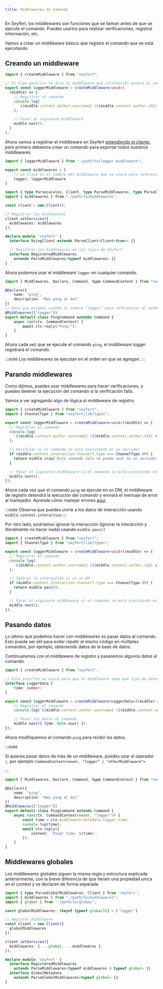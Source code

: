 ```yaml
---
title: Middlewares de Comando
---
```


En Seyfert, los middlewares son funciones que se llaman antes de que se ejecute el comando. Puedes usarlos para realizar verificaciones, registrar información, etc.

Vamos a crear un middleware básico que registre el comando que se está ejecutando.

## Creando un middleware

```ts title="logger.middleware.ts" wrap copy
import { createMiddleware } from "seyfert";

// El tipo genérico le dice al middleware qué información pasará al comando
export const loggerMiddleware = createMiddleware<void>(
  (middle) => {
    // Registrar el comando
    console.log(
      `${middle.context.author.username} (${middle.context.author.id}) ejecutó /(${middle.context.resolver.fullCommandName}`
    );

    // Pasar al siguiente middleware
    middle.next();
  }
);
```

Ahora vamos a registrar el middleware en Seyfert [extendiendo el cliente](/es/getting-started/declare-module), pero primero debemos crear un comando para exportar todos nuestros middlewares

```ts title="middlewares.ts" wrap copy
import { loggerMiddleware } from "./path/to/logger.middleware";

export const middlewares = {
    // La clave es el nombre del middleware que se usará para referenciarlo en el comando
    logger: loggerMiddleware
}
```

```ts title="index.ts" ins={2,7-9,15-16} copy
import { type ParseLocales, Client, type ParseMiddlewares, type ParseClient } from "seyfert";
import { middlewares } from "./path/to/middlewares";

const client = new Client();

// Registrar los middlewares
client.setServices({
  middlewares: middlewares
});

declare module "seyfert" {
  interface UsingClient extends ParseClient<Client<true>> {}

  // Registrar los middlewares en los tipos de Seyfert
  interface RegisteredMiddlewares
    extends ParseMiddlewares<typeof middlewares> {}
}
```

Ahora podemos usar el middleware `logger` en cualquier comando.

```ts title="ping.command.ts" copy
import { Middlewares, Declare, Command, type CommandContext } from "seyfert";

@Declare({
	name: "ping",
	description: "Haz ping al bot"
})
// Nota que estamos usando el nombre "logger" para referenciar al middleware
@Middlewares(["logger"])
export default class PingCommand extends Command {
    async run(ctx: CommandContext) {
        await ctx.reply("Pong!");
    }
}
```

Ahora cada vez que se ejecute el comando `ping`, el middleware logger registrará el comando.

:::note
Los middlewares se ejecutan en el orden en que se agregan.
:::

## Parando middlewares

Como dijimos, puedes usar middlewares para hacer verificaciones, y puedes detener la ejecución del comando si la verificación falla.

Vamos a ver agregando algo de lógica al middleware de registro.

```ts title="logger.middleware.ts" ins={8-10} copy wrap
import { createMiddleware } from "seyfert";
import { ChannelType } from "seyfert/lib/types";

export const loggerMiddleware = createMiddleware<void>((middle) => {
  // Registrar el comando
  console.log(
    `${middle.context.author.username} (${middle.context.author.id}) ejecutó /(${middle.context.resolver.fullCommandName}`
  );

  // Verificar si el comando se está ejecutando en un servidor
  if (middle.context.interaction.channel?.type === ChannelType.DM) {
    return middle.stop("Este comando solo se puede usar en un servidor.");
  }

  // Pasar al siguiente middleware si el comando se está ejecutando en un servidor
  middle.next();
});
```

Ahora cada vez que el comando `ping` se ejecute en un DM, el middleware de registro detendrá la ejecución del comando y enviará el mensaje de error al manejador. Aprende cómo manejar errores [aquí](/es/commands/handling-errors#middleware-return-stop).

:::note
Observa que puedes unirte a los datos de interacción usando `middle.context.interaction`
:::

Por otro lado, podríamos ignorar la interacción (ignorar la interacción y literalmente no hacer nada) usando `middle.pass()`

```ts title="logger.middleware.ts" ins={9} copy
import { createMiddleware } from "seyfert";
import { ChannelType } from "seyfert/lib/types";

export const loggerMiddleware = createMiddleware<void>((middle) => {
  // Registrar el comando
  console.log(
    `${middle.context.author.username} (${middle.context.author.id}) ejecutó /(${middle.context.resolver.fullCommandName}`
  );

  // Ignorar la interacción si es un DM
  if (middle.context.interaction.channel?.type === ChannelType.DM) {
    return middle.pass();
  }

  // Pasar al siguiente middleware si el comando se está ejecutando en un servidor
  middle.next();
});
```

## Pasando datos

Lo último que podemos hacer con middlewares es pasar datos al comando. Esto puede ser útil para evitar repetir el mismo código en múltiples comandos, por ejemplo, obteniendo datos de la base de datos.

Continuaremos con el middleware de registro y pasaremos algunos datos al comando.

```ts title="logger.middleware.ts" copy
import { createMiddleware } from "seyfert";

// Esta interfaz se usará para que el middleware sepa qué tipo de datos pasará al comando
interface LoggerData {
    time: number;
}

export const loggerMiddleware = createMiddleware<LoggerData>((middle) => {
    // Registrar el comando
    console.log(`${middle.context.author.username} (${middle.context.author.id}) ejecutó /(${middle.context.resolver.fullCommandName}`);

    // Pasar los datos al comando
    middle.next({ time: Date.now() });
});
```

Ahora modifiquemos el comando `ping` para recibir los datos.

:::note

Si quieres pasar datos de más de un middleware, puedes usar el operador `|`, por ejemplo `CommandContext<never, "logger" | "otherMiddleware">`

:::

```ts title="ping.command.ts" ins={10-11} copy
import { Middlewares, Declare, Command, type CommandContext } from "seyfert";

@Declare({
    name: "ping",
    description: "Haz ping al bot"
})
@Middlewares(["logger"])
export default class PingCommand extends Command {
    async run(ctx: CommandContext<never, "logger">) {
        const time = ctx.middleware.metadata.logger.time;
        console.log(time);
        await ctx.reply({
            content: `Pong! Time: ${time}`,
        });
    }
}
```

## Middlewares globales

Los middlewares globales siguen la misma regla y estructura explicada anteriormente, con la breve diferencia de que tienen una propiedad unica en el context y se declaran de forma separada

```ts
import { type ParseGlobalMiddlewares, Client } from 'seyfert';
import { middlewares } from "./path/to/middlewares";
import { global } from "./path/to/globas";

const globalMiddlewares: (keyof typeof global)[] = ['logger']

// Register middleware
const client = new Client({
  globalMiddlewares
});

client.setServices({
  middlewares: { ...global, ...middlewares },
});

declare module 'seyfert' {
  interface RegisteredMiddlewares
    extends ParseMiddlewares<typeof middlewares & typeof global> {}
  interface GlobalMetadata
    extends ParseGlobalMiddlewares<typeof global> {}
}
```